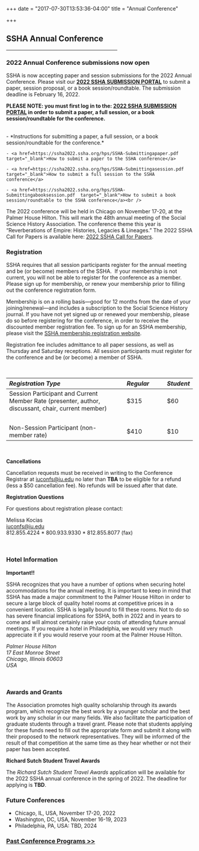 +++
date = "2017-07-30T13:53:36-04:00"
title = "Annual Conference"

+++

## **SSHA Annual Conference**

<hr width=300; align=left>

### 2022 Annual Conference submissions now open  

SSHA is now accepting paper and session submissions for the 2022 Annual Conference. Please visit our <a href="http://ssha2022.ssha.org/" target="_blank"><b>2022 SSHA SUBMISSION PORTAL</b></a> to submit a paper, session proposal, or a book session/roundtable. The submission deadline is February 16, 2022.  

**PLEASE NOTE: you must first log in to the: <a href="http://ssha2022.ssha.org/" target="_blank">2022 SSHA SUBMISSION PORTAL</a> in order to submit a paper, a full session, or a book session/roundtable for the conference.**  

<br />
- *Instructions for submitting a paper, a full session, or a book session/roundtable for the conference.*  

    - <a href=https://ssha2022.ssha.org/hps/SSHA-Submittingapaper.pdf target="_blank">How to submit a paper to the SSHA conference</a>

    - <a href=https://ssha2022.ssha.org/hps/SSHA-Submittingasession.pdf  target="_blank">How to submit a full session to the SSHA conference</a>

    - <a href=https://ssha2022.ssha.org/hps/SSHA-Submittingabooksession.pdf  target="_blank">How to submit a book session/roundtable to the SSHA conference</a><br />  

The 2022 conference will be held in Chicago on November 17-20, at the Palmer House Hilton. This will mark the 48th annual meeting of the Social Science History Association. The conference theme this year is “Reverberations of Empire: Histories, Legacies & Lineages.” The 2022 SSHA Call for Papers is available here: [2022 SSHA Call for Papers](/files/2022_SSHA_CFP.pdf).  

### Registration

SSHA requires that all session participants register for the annual meeting and be (or become) members of the SSHA.  If your membership is not current, you will not be able to register for the conference as a member.  Please sign up for membership, or renew your membership prior to filling out the conference registration form.

Membership is on a rolling basis—good for 12 months from the date of your joining/renewal—and includes a subscription to the Social Science History journal. If you have not yet signed up or renewed your membership, please do so before registering for the conference, in order to receive the discounted member registration fee. To sign up for an SSHA membership, please visit the <a href="https://indianauniv-web.ungerboeck.com/mbd/mbd_p23_add_member.aspx?oc=10&cc=SSHA-MEMBER" target="_blank">SSHA membership registration website</a>.

Registration fee includes admittance to all paper sessions, as well as Thursday and Saturday receptions. All session participants must register for the conference and be (or become) a member of SSHA. 

&emsp;

*Registration Type* | &emsp; | *Regular* | &emsp; | *Student*
:--- | --- | :--- | --- | :---
Session Participant and Current Member Rate (presenter, author, discussant, chair, current member) | | $315 | | $60
| &emsp; | &emsp; | &emsp; | &emsp; |
Non-Session Participant (non-member rate) | | $410 | | $10

&emsp;

**Cancellations**  

Cancellation requests must be received in writing to the Conference Registrar at iuconfs@iu.edu no later than **TBA** to be eligible for a refund (less a $50 cancellation fee).  No refunds will be issued after that date.  

**Registration Questions**

For questions about registration please contact:

Melissa Kocias  
<iuconfs@iu.edu>  
812.855.4224 * 800.933.9330 * 812.855.8077 (fax) 
  
&emsp;  

### Hotel Information

**Important!!**

SSHA recognizes that you have a number of options when securing hotel accommodations for the annual meeting.  It is important to keep in mind that SSHA has made a major commitment to the Palmer House Hilton in order to secure a large block of quality hotel rooms at competitive prices in a convenient location.  SSHA is legally bound to fill these rooms.  Not to do so has severe financial implications for SSHA, both in 2022 and in years to come and will almost certainly raise your costs of attending future annual meetings.  If you require a hotel in Philadelphia, we would very much appreciate it if you would reserve your room at the Palmer House Hilton.  

<i>Palmer House Hilton  
17 East Monroe Street  
Chicago, Illinois 60603  
USA</i>  
  
&emsp;  

### Awards and Grants  

The Association promotes high quality scholarship through its awards program, which recognize the best work by a younger scholar and the best work by any scholar in our many fields. We also facilitate the participation of graduate students through a travel grant. Please note that students applying for these funds need to fill out the appropriate form and submit it along with their proposed to the network representatives. They will be informed of the result of that competition at the same time as they hear whether or not their paper has been accepted.  

**Richard Sutch Student Travel Awards**  

The _Richard Sutch Student Travel Awards_ application will be available for the 2022 SSHA annual conference in the spring of 2022. The deadline for applying is **TBD**.  

### Future Conferences

- Chicago, IL, USA, November 17-20, 2022
- Washington, DC, USA, November 16-19, 2023  
- Philadelphia, PA, USA: TBD, 2024

### [Past Conference Programs >>](/programs/)